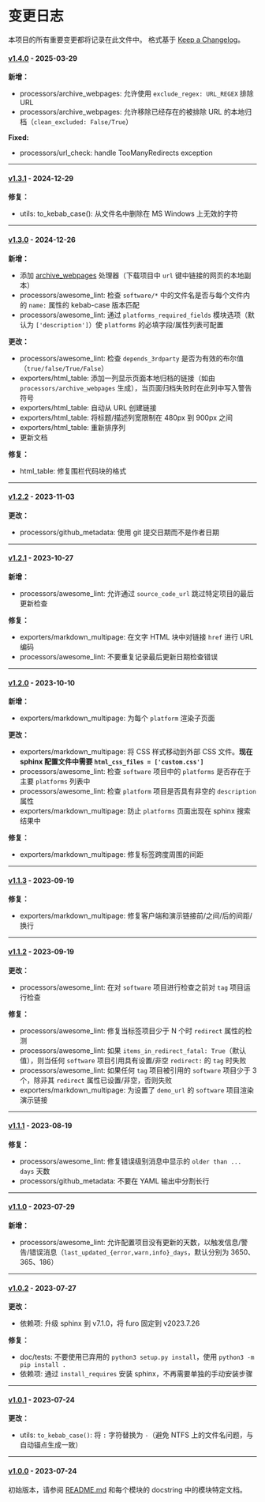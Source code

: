 # 变更日志

本项目的所有重要变更都将记录在此文件中。
格式基于 [Keep a Changelog](http://keepachangelog.com/)。

#### [v1.4.0](https://github.com/nodiscc/hecat/releases/tag/1.4.0) - 2025-03-29

**新增：**
- processors/archive_webpages: 允许使用 `exclude_regex: URL_REGEX` 排除 URL
- processors/archive_webpages: 允许移除已经存在的被排除 URL 的本地归档（`clean_excluded: False/True`）

**Fixed:**
- processors/url_check: handle TooManyRedirects exception

---------------------

#### [v1.3.1](https://github.com/nodiscc/hecat/releases/tag/1.3.1) - 2024-12-29

**修复：**
- utils: to_kebab_case(): 从文件名中删除在 MS Windows 上无效的字符

---------------------

#### [v1.3.0](https://github.com/nodiscc/hecat/releases/tag/1.3.0) - 2024-12-26

**新增：**
- 添加 [archive_webpages](hecat/processors/archive_webpages.py) 处理器（下载项目中 `url` 键中链接的网页的本地副本）
- processors/awesome_lint: 检查 `software/*` 中的文件名是否与每个文件内的 `name:` 属性的 kebab-case 版本匹配
- processors/awesome_lint: 通过 `platforms_required_fields` 模块选项（默认为 `['description']`）使 `platforms` 的必填字段/属性列表可配置

**更改：**
- processors/awesome_lint: 检查 `depends_3rdparty` 是否为有效的布尔值（`true/false/True/False`）
- exporters/html_table: 添加一列显示页面本地归档的链接（如由 `processors/archive_webpages` 生成），当页面归档失败时在此列中写入警告符号
- exporters/html_table: 自动从 URL 创建链接
- exporters/html_table: 将标题/描述列宽限制在 480px 到 900px 之间
- exporters/html_table: 重新排序列
- 更新文档

**修复：**
- html_table: 修复围栏代码块的格式

---------------------

#### [v1.2.2](https://github.com/nodiscc/hecat/releases/tag/1.2.2) - 2023-11-03

**更改：**
- processors/github_metadata: 使用 git 提交日期而不是作者日期

---------------------

#### [v1.2.1](https://github.com/nodiscc/hecat/releases/tag/1.2.1) - 2023-10-27

**新增：**
- processors/awesome_lint: 允许通过 `source_code_url` 跳过特定项目的最后更新检查

**修复：**
- exporters/markdown_multipage: 在文字 HTML 块中对链接 `href` 进行 URL 编码
- processors/awesome_lint: 不要重复记录最后更新日期检查错误

---------------------

#### [v1.2.0](https://github.com/nodiscc/hecat/releases/tag/1.2.0) - 2023-10-10

**新增：**
- exporters/markdown_multipage: 为每个 `platform` 渲染子页面

**更改：**
- exporters/markdown_multipage: 将 CSS 样式移动到外部 CSS 文件。**现在 sphinx 配置文件中需要 `html_css_files = ['custom.css']`**
- processors/awesome_lint: 检查 `software` 项目中的 `platforms` 是否存在于主要 `platforms` 列表中
- processors/awesome_lint: 检查 `platform` 项目是否具有非空的 `description` 属性
- exporters/markdown_multipage: 防止 `platforms` 页面出现在 sphinx 搜索结果中

**修复：**
- exporters/markdown_multipage: 修复标签跨度周围的间距

---------------------


#### [v1.1.3](https://github.com/nodiscc/hecat/releases/tag/1.1.3) - 2023-09-19

**修复：**
- exporters/markdown_multipage: 修复客户端和演示链接前/之间/后的间距/换行

---------------------

#### [v1.1.2](https://github.com/nodiscc/hecat/releases/tag/1.1.2) - 2023-09-19

**更改：**
- processors/awesome_lint: 在对 `software` 项目进行检查之前对 `tag` 项目运行检查

**修复：**
- processors/awesome_lint: 修复当标签项目少于 N 个时 `redirect` 属性的检测
- processors/awesome_lint: 如果 `items_in_redirect_fatal: True`（默认值），则当任何 `software` 项目引用具有设置/非空 `redirect:` 的 `tag` 时失败
- processors/awesome_lint: 如果任何 `tag` 项目被引用的 `software` 项目少于 3 个，除非其 `redirect` 属性已设置/非空，否则失败
- exporters/markdown_multipage: 为设置了 `demo_url` 的 `software` 项目渲染演示链接

---------------------


#### [v1.1.1](https://github.com/nodiscc/hecat/releases/tag/1.1.1) - 2023-08-19

**修复：**
- processors/awesome_lint: 修复错误级别消息中显示的 `older than ... days` 天数
- processors/github_metadata: 不要在 YAML 输出中分割长行

---------------------

#### [v1.1.0](https://github.com/nodiscc/hecat/releases/tag/1.1.0) - 2023-07-29

**新增：**
- processors/awesome_lint: 允许配置项目没有更新的天数，以触发信息/警告/错误消息（`last_updated_{error,warn,info}_days`，默认分别为 3650、365、186）

---------------------

#### [v1.0.2](https://github.com/nodiscc/hecat/releases/tag/1.0.2) - 2023-07-27

**更改：**
- 依赖项: 升级 sphinx 到 v7.1.0，将 furo 固定到 v2023.7.26

**修复：**
- doc/tests: 不要使用已弃用的 `python3 setup.py install`，使用 `python3 -m pip install .`
- 依赖项: 通过 `install_requires` 安装 sphinx，不再需要单独的手动安装步骤

---------------------

#### [v1.0.1](https://github.com/nodiscc/hecat/releases/tag/1.0.1) - 2023-07-24

**更改：**
- utils: `to_kebab_case()`: 将 `:` 字符替换为 `-`（避免 NTFS 上的文件名问题，与自动锚点生成一致）

---------------------

#### [v1.0.0](https://github.com/nodiscc/hecat/releases/tag/1.0.0) - 2023-07-24

初始版本，请参阅 [README.md](https://github.com/nodiscc/hecat/blob/1.0.0/README.md) 和每个模块的 docstring 中的模块特定文档。
